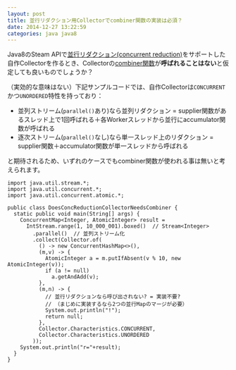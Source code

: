 ```yaml
---
layout: post
title: 並行リダクション用Collectorでcombiner関数の実装は必須？
date: 2014-12-27 13:22:59
categories: java java8
---
```

<p>Java8のSteam APIで<a href="http://docs.oracle.com/javase/jp/8/api/java/util/stream/package-summary.html#ConcurrentReduction" rel="nofollow">並行リダクション(concurrent reduction)</a>をサポートした自作Collectorを作るとき、Collectorの<a href="http://docs.oracle.com/javase/jp/8/api/java/util/stream/Collector.html#combiner--" rel="nofollow">combiner関数</a>が<strong>呼ばれることはない</strong>と仮定しても良いものでしょうか？</p>

<p>（実効的な意味はない）下記サンプルコードでは、自作Collectorは<code>CONCURRENT</code>かつ<code>UNORDERED</code>特性を持っており：</p>

<ul>
<li>並列ストリーム(<code>parallel()</code>あり)なら並列リダクション = supplier関数があるスレッド上で1回呼ばれる＋各Workerスレッドから並行にaccumulator関数が呼ばれる</li>
<li>逐次ストリーム(<code>parallel()</code>なし)なら単一スレッド上のリダクション = supplier関数＋accumulator関数が単一スレッドから呼ばれる</li>
</ul>

<p>と期待されるため、いずれのケースでもcombiner関数が使われる事は無いと考えられます。</p>

<pre><code>import java.util.stream.*;
import java.util.concurrent.*;
import java.util.concurrent.atomic.*;

public class DoesConcReductionCollectorNeedsCombiner {
  static public void main(String[] args) {
    ConcurrentMap&lt;Integer, AtomicInteger&gt; result =
      IntStream.range(1, 10_000_001).boxed()  // Stream&lt;Integer&gt;
        .parallel()  // 並列ストリーム化
        .collect(Collector.of(
          () -&gt; new ConcurrentHashMap&lt;&gt;(),
          (m,v) -&gt; {
            AtomicInteger a = m.putIfAbsent(v % 10, new AtomicInteger(v));
            if (a != null)
              a.getAndAdd(v);
          },
          (m,n) -&gt; {
            // 並行リダクションなら呼び出されない? = 実装不要?
            // （まじめに実装するなら2つの並行Mapのマージが必要）
            System.out.println("!");
            return null;
          },
          Collector.Characteristics.CONCURRENT,
          Collector.Characteristics.UNORDERED
        ));
    System.out.println("r="+result);
  }
}
</code></pre>
